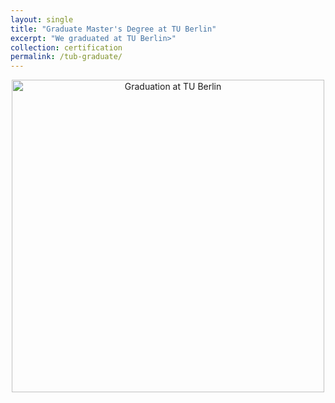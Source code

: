 ```yaml
---
layout: single
title: "Graduate Master's Degree at TU Berlin"
excerpt: "We graduated at TU Berlin>"
collection: certification
permalink: /tub-graduate/
---
```


<p align="center">
  <img src="https://yen010390.github.io/AIlearn.github.io/images/Thesis-TUB.jpg" alt="Graduation at TU Berlin" width="500"/>
</p>
